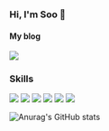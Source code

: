 ### Hi, I'm Soo 👋

#### My blog
<p>
<span><a href="https://awesome-soo.tistory.com/"><img src="https://img.shields.io/badge/♡-My Blog-ff3a68.svg?"/></a></span>
</p>


### Skills
<p>
<span><img src="https://img.shields.io/badge/React-61DAFB?style=flat&logo=React&logoColor=white&logoWidth=18"/></span>
<span><img src="https://img.shields.io/badge/Redux-764ABC?style=flat&logo=Redux&logoColor=white&logoWidth=18"/></span>
<span><img src="https://img.shields.io/badge/ES6-F7DF1E?style=fla&logo=JavaScript&logoColor=white&logoWidth=18"/></span>
<span><img src="https://img.shields.io/badge/StyledComponents-DB7093?style=flat&logo=styled-components&logoColor=white&logoWidth=18"/></span>
<span><img src="https://img.shields.io/badge/HTML-E34F26?style=flat&logo=HTML5&logoColor=white&logoWidth=18"/></span>
<span><img src="https://img.shields.io/badge/CSS-1572B6?style=flat&logo=CSS3&logoColor=white&logoWidth=18"/></span>
</p>


![Anurag's GitHub stats](https://github-readme-stats.vercel.app/api?username=awesomesoo&show_icons=true&theme=radical)


<!--
**awesomesoo/awesomesoo** is a ✨ _special_ ✨ repository because its `README.md` (this file) appears on your GitHub profile.

Here are some ideas to get you started:

- 🔭 I’m currently working on ...
- 🌱 I’m currently learning ...
- 👯 I’m looking to collaborate on ...
- 🤔 I’m looking for help with ...
- 💬 Ask me about ...
- 📫 How to reach me: ...
- 😄 Pronouns: ...
- ⚡ Fun fact: ...

<span><a href="https://hits.seeyoufarm.com"><img src="https://hits.seeyoufarm.com/api/count/incr/badge.svg?url=https%3A%2F%2Fgithub.com%2Fawesomesoo%2Fhit-counter&count_bg=%23ff9800&title_bg=%23555555&icon=&icon_color=%23E7E7E7&title=hits&edge_flat=false"/></a></span>

-->
